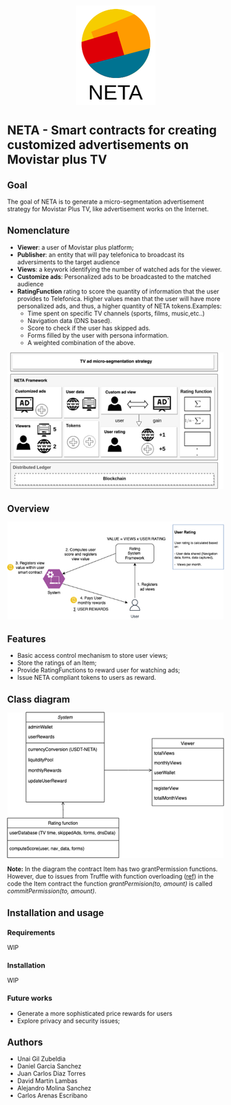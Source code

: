 <p align="center">
  <img src="./assets/NETA-Logo.png" />
</p>

# NETA - Smart contracts for creating customized advertisements on Movistar plus TV
## Goal

The goal of NETA is to generate a micro-segmentation advertisement strategy for Movistar Plus TV, like advertisement works on the Internet.

## Nomenclature

- **Viewer**: a user of Movistar plus platform;
- **Publisher**: an entity that will pay telefonica to broadcast its adversiments to the target audience
- **Views**: a keywork identifying the number of watched ads for the viewer.
- **Customize ads**: Personalized ads to be broadcasted to the matched audience
- **RatingFunction** rating to score the quantity of information that the user provides to Telefonica. Higher values mean that the user will have more personalized ads, and thus, a higher quantity of NETA tokens.Examples:
    - Time spent on specific TV channels (sports, films, music,etc..)
    - Navigation data (DNS based).
    - Score to check if the user has skipped ads.
    - Forms filled by the user with persona information.
    - A weighted combination of the above. 


![imgs](./assets/NETA-SystemModel.png)


## Overview

![classes](./assets/price_diagram.png)

## Features

- Basic access control mechanism to store user views;
- Store the ratings of an Item;
- Provide RatingFunctions to reward user for watching ads;
- Issue NETA compliant tokens to users as reward.

## Class diagram

![imgs](./assets/data_model.png)

**Note:** In the diagram the contract Item has two grantPermission functions. However, due to issues from Truffle with function overloading ([ref](https://github.com/trufflesuite/truffle/issues/737)) in the code the Item contract the function *grantPermision(to, amount)* is called *commitPermission(to, amount)*.

## Installation and usage

### Requirements 

WIP

### Installation

WIP

### Future works

- Generate a more sophisticated price rewards for users
- Explore privacy and security issues;


## Authors
* Unai Gil Zubeldia
* Daniel Garcia Sanchez
* Juan Carlos Diaz Torres
* David Martin Lambas
* Alejandro Molina Sanchez
* Carlos Arenas Escribano
